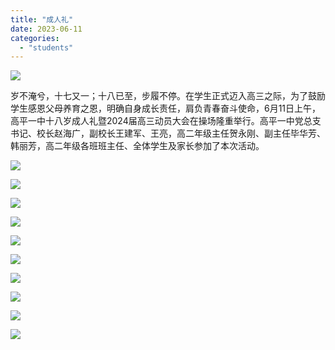 ```yaml
---
title: "成人礼"
date: 2023-06-11
categories: 
  - "students"
---
```


[![](images/4b58ed95-fefc-71ca-92fe-ebe89b46ead0.png)](https://blog.class612.bond/wp-content/uploads/2023/06/4b58ed95-fefc-71ca-92fe-ebe89b46ead0.png)

岁不淹兮，十七又一；十八已至，步履不停。在学生正式迈入高三之际，为了鼓励学生感恩父母养育之恩，明确自身成长责任，肩负青春奋斗使命，6月11日上午，高平一中十八岁成人礼暨2024届高三动员大会在操场隆重举行。高平一中党总支书记、校长赵海广，副校长王建军、王亮，高二年级主任贺永刚、副主任毕华芳、韩丽芳，高二年级各班班主任、全体学生及家长参加了本次活动。

[![](images/8b4ff78d-c4ba-1dae-d0a5-f8e4fce69a66.png)](https://blog.class612.bond/wp-content/uploads/2023/06/8b4ff78d-c4ba-1dae-d0a5-f8e4fce69a66.png)

[![](images/1d3e6ea0-ff27-5d1b-ea67-8b1a9eac64f4.png)](https://blog.class612.bond/wp-content/uploads/2023/06/1d3e6ea0-ff27-5d1b-ea67-8b1a9eac64f4.png)

[![](images/8808df77-fd50-15dd-8f03-cc36cc7d30d6.png)](https://blog.class612.bond/wp-content/uploads/2023/06/8808df77-fd50-15dd-8f03-cc36cc7d30d6.png)

[![](images/b6eabf16-a62d-6888-bb48-d436d47c280d.png)](https://blog.class612.bond/wp-content/uploads/2023/06/b6eabf16-a62d-6888-bb48-d436d47c280d.png)

[![](images/cce8683f-4c94-138c-5e91-22773ecb36f7.png)](https://blog.class612.bond/wp-content/uploads/2023/06/cce8683f-4c94-138c-5e91-22773ecb36f7.png)

[![](images/62359a5a-38e5-d570-652a-d7fe6977b18f.png)](https://blog.class612.bond/wp-content/uploads/2023/06/62359a5a-38e5-d570-652a-d7fe6977b18f.png)

[![](images/2b29137b-3fa4-cadc-82c0-d67d5c64c2d4.png)](https://blog.class612.bond/wp-content/uploads/2023/06/2b29137b-3fa4-cadc-82c0-d67d5c64c2d4.png)

[![](images/441cc59a-5f41-a4cf-5310-8dc0563a7ff4.png)](https://blog.class612.bond/wp-content/uploads/2023/06/441cc59a-5f41-a4cf-5310-8dc0563a7ff4.png)

[![](images/0c7c57b5-05a2-6f87-9039-35e51398c34b.png)](https://blog.class612.bond/wp-content/uploads/2023/06/0c7c57b5-05a2-6f87-9039-35e51398c34b.png)

[![](images/dd8c0ea3-d015-372a-77ec-c55052143c9e.png)](https://blog.class612.bond/wp-content/uploads/2023/06/dd8c0ea3-d015-372a-77ec-c55052143c9e.png)
